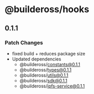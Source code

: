 # @buildeross/hooks

## 0.1.1

### Patch Changes

- fixed build + reduces package size
- Updated dependencies
  - @buildeross/constants@0.1.1
  - @buildeross/types@0.1.1
  - @buildeross/utils@0.1.1
  - @buildeross/sdk@0.1.1
  - @buildeross/ipfs-service@0.1.1
